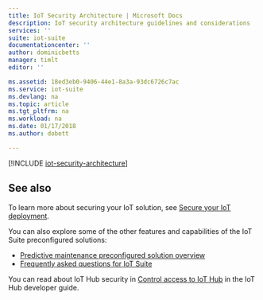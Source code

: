 ```yaml
---
title: IoT Security Architecture | Microsoft Docs
description: IoT security architecture guidelines and considerations
services: ''
suite: iot-suite
documentationcenter: ''
author: dominicbetts
manager: timlt
editor: ''

ms.assetid: 18ed3eb0-9406-44e1-8a3a-93dc6726c7ac
ms.service: iot-suite
ms.devlang: na
ms.topic: article
ms.tgt_pltfrm: na
ms.workload: na
ms.date: 01/17/2018
ms.author: dobett

---
```

[!INCLUDE [iot-security-architecture](../../includes/iot-security-architecture.md)]

## See also
To learn more about securing your IoT solution, see [Secure your IoT deployment][lnk-security-deployment].

You can also explore some of the other features and capabilities of the IoT Suite preconfigured solutions:

* [Predictive maintenance preconfigured solution overview][lnk-predictive-overview]
* [Frequently asked questions for IoT Suite][lnk-faq]

You can read about IoT Hub security in [Control access to IoT Hub][lnk-devguide-security] in the IoT Hub developer guide.

[lnk-predictive-overview]: iot-suite-predictive-overview.md
[lnk-faq]: iot-suite-faq.md

[lnk-security-deployment]: iot-suite-security-deployment.md
[lnk-devguide-security]: ../iot-hub/iot-hub-devguide-security.md